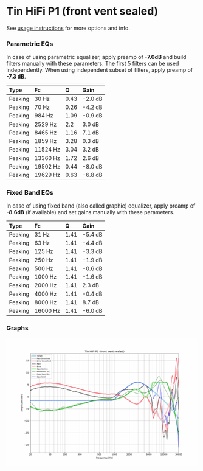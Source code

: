 # Tin HiFi P1 (front vent sealed)
See [usage instructions](https://github.com/jaakkopasanen/AutoEq#usage) for more options and info.

### Parametric EQs
In case of using parametric equalizer, apply preamp of **-7.0dB** and build filters manually
with these parameters. The first 5 filters can be used independently.
When using independent subset of filters, apply preamp of **-7.3 dB**.

| Type    | Fc       |    Q | Gain    |
|:--------|:---------|:-----|:--------|
| Peaking | 30 Hz    | 0.43 | -2.0 dB |
| Peaking | 70 Hz    | 0.26 | -4.2 dB |
| Peaking | 984 Hz   | 1.09 | -0.9 dB |
| Peaking | 2529 Hz  | 2.2  | 3.0 dB  |
| Peaking | 8465 Hz  | 1.16 | 7.1 dB  |
| Peaking | 1859 Hz  | 3.28 | 0.3 dB  |
| Peaking | 11524 Hz | 3.04 | 3.2 dB  |
| Peaking | 13360 Hz | 1.72 | 2.6 dB  |
| Peaking | 19502 Hz | 0.44 | -8.0 dB |
| Peaking | 19629 Hz | 0.63 | -6.8 dB |

### Fixed Band EQs
In case of using fixed band (also called graphic) equalizer, apply preamp of **-8.6dB**
(if available) and set gains manually with these parameters.

| Type    | Fc       |    Q | Gain    |
|:--------|:---------|:-----|:--------|
| Peaking | 31 Hz    | 1.41 | -5.4 dB |
| Peaking | 63 Hz    | 1.41 | -4.4 dB |
| Peaking | 125 Hz   | 1.41 | -3.3 dB |
| Peaking | 250 Hz   | 1.41 | -1.9 dB |
| Peaking | 500 Hz   | 1.41 | -0.6 dB |
| Peaking | 1000 Hz  | 1.41 | -1.6 dB |
| Peaking | 2000 Hz  | 1.41 | 2.3 dB  |
| Peaking | 4000 Hz  | 1.41 | -0.4 dB |
| Peaking | 8000 Hz  | 1.41 | 8.7 dB  |
| Peaking | 16000 Hz | 1.41 | -6.0 dB |

### Graphs
![](./Tin%20HiFi%20P1%20(front%20vent%20sealed).png)